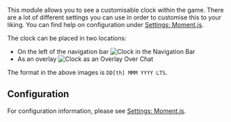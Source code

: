 This module allows you to see a customisable clock within the game. There are a lot of different settings you can use in order to customise this to your liking. You can find help on configuration under [Settings: Moment.js](/settings.md#moment-js).

The clock can be placed in two locations:
* On the left of the navigation bar
  ![Clock in the Navigation Bar](./navbar.png)
* As an overlay
  ![Clock as an Overlay Over Chat](./chatOverlay.png)

The format in the above images is `DD[th] MMM YYYY LTS`.

## Configuration

For configuration information, please see [Settings: Moment.js](/settings.md#moment-js).
